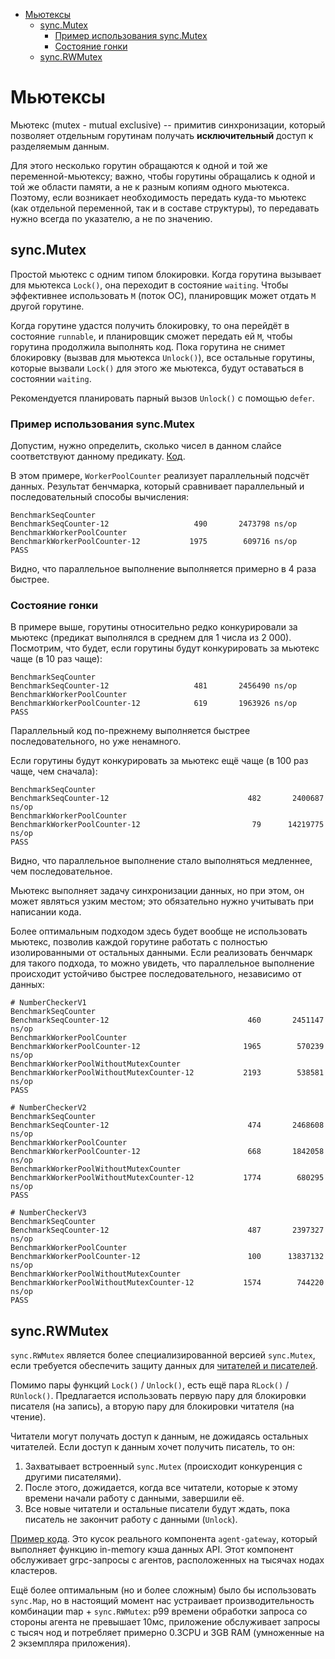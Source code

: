 - [Мьютексы](#мьютексы)
  - [sync.Mutex](#syncmutex)
    - [Пример использования sync.Mutex](#пример-использования-syncmutex)
    - [Состояние гонки](#состояние-гонки)
  - [sync.RWMutex](#syncrwmutex)

# Мьютексы

Мьютекс (mutex - mutual exclusive) -- примитив синхронизации, который позволяет отдельным горутинам 
получать **исключительный** доступ к разделяемым данным.

Для этого несколько горутин обращаются к одной и той же переменной-мьютексу; важно, чтобы горутины
обращались к одной и той же области памяти, а не к разным копиям одного мьютекса. Поэтому, если 
возникает необходимость передать куда-то мьютекс (как отдельной переменной, так и в составе структуры),
то передавать нужно всегда по указателю, а не по значению.

## sync.Mutex

Простой мьютекс с одним типом блокировки. Когда горутина вызывает для мьютекса `Lock()`, она переходит
в состояние `waiting`. Чтобы эффективнее использовать `M` (поток ОС), планировщик может отдать `M` другой горутине.

Когда горутине удастся получить блокировку, то она перейдёт в состояние `runnable`, и планировщик сможет передать
ей `M`, чтобы горутина продолжила выполнять код. Пока горутина не снимет блокировку (вызвав для мьютекса `Unlock()`),
все остальные горутины, которые вызвали `Lock()` для этого же мьютекса, будут оставаться в состоянии `waiting`.

Рекомендуется планировать парный вызов `Unlock()` с помощью `defer`.

### Пример использования sync.Mutex

Допустим, нужно определить, сколько чисел в данном слайсе соответствуют данному предикату. 
[Код](./examples/part3/mutex).

В этом примере, `WorkerPoolCounter` реализует параллельный подсчёт данных. Результат 
бенчмарка, который сравнивает параллельный и последовательный способы вычисления:

```
BenchmarkSeqCounter
BenchmarkSeqCounter-12           	     490	   2473798 ns/op
BenchmarkWorkerPoolCounter
BenchmarkWorkerPoolCounter-12    	    1975	    609716 ns/op
PASS
```

Видно, что параллельное выполнение выполняется примерно в 4 раза быстрее.

### Состояние гонки

В примере выше, горутины относительно редко конкурировали за мьютекс 
(предикат выполнялся в среднем для 1 числа из 2 000). Посмотрим, что будет,
если горутины будут конкурировать за мьютекс чаще (в 10 раз чаще):

```
BenchmarkSeqCounter
BenchmarkSeqCounter-12           	     481	   2456490 ns/op
BenchmarkWorkerPoolCounter
BenchmarkWorkerPoolCounter-12    	     619	   1963926 ns/op
PASS
```

Параллельный код по-прежнему выполняется быстрее последовательного,
но уже ненамного.

Если горутины будут конкурировать за мьютекс ещё чаще (в 100 раз чаще, чем сначала):

```
BenchmarkSeqCounter
BenchmarkSeqCounter-12                       	     482	   2400687 ns/op
BenchmarkWorkerPoolCounter
BenchmarkWorkerPoolCounter-12                	      79	  14219775 ns/op
PASS
```

Видно, что параллельное выполнение стало выполняться медленнее, чем последовательное.

Мьютекс выполняет задачу синхронизации данных, но при этом, он может являться узким местом;
это обязательно нужно учитывать при написании кода.

Более оптимальным подходом здесь будет вообще не использовать мьютекс, позволив
каждой горутине работать с полностью изолированными от остальных данными. 
Если реализовать бенчмарк для такого подхода, то можно увидеть, что параллельное
выполнение происходит устойчиво быстрее последовательного, независимо от данных:

```
# NumberCheckerV1
BenchmarkSeqCounter
BenchmarkSeqCounter-12                       	     460	   2451147 ns/op
BenchmarkWorkerPoolCounter
BenchmarkWorkerPoolCounter-12                	    1965	    570239 ns/op
BenchmarkWorkerPoolWithoutMutexCounter
BenchmarkWorkerPoolWithoutMutexCounter-12    	    2193	    538581 ns/op
PASS

# NumberCheckerV2
BenchmarkSeqCounter
BenchmarkSeqCounter-12                       	     474	   2468608 ns/op
BenchmarkWorkerPoolCounter
BenchmarkWorkerPoolCounter-12                	     668	   1842058 ns/op
BenchmarkWorkerPoolWithoutMutexCounter
BenchmarkWorkerPoolWithoutMutexCounter-12    	    1774	    680295 ns/op
PASS

# NumberCheckerV3
BenchmarkSeqCounter
BenchmarkSeqCounter-12                       	     487	   2397327 ns/op
BenchmarkWorkerPoolCounter
BenchmarkWorkerPoolCounter-12                	     100	  13837132 ns/op
BenchmarkWorkerPoolWithoutMutexCounter
BenchmarkWorkerPoolWithoutMutexCounter-12    	    1574	    744220 ns/op
PASS
```

## sync.RWMutex

`sync.RWMutex` является более специализированной версией `sync.Mutex`, 
если требуется обеспечить защиту данных для [читателей и писателей](https://ru.wikipedia.org/wiki/%D0%97%D0%B0%D0%B4%D0%B0%D1%87%D0%B0_%D0%BE_%D1%87%D0%B8%D1%82%D0%B0%D1%82%D0%B5%D0%BB%D1%8F%D1%85-%D0%BF%D0%B8%D1%81%D0%B0%D1%82%D0%B5%D0%BB%D1%8F%D1%85).

Помимо пары функций `Lock()` / `Unlock()`, есть ещё пара `RLock()` / `RUnlock()`. Предлагается
использовать первую пару для блокировки писателя (на запись), а вторую пару для блокировки читателя (на чтение).

Читатели могут получать доступ к данным, не дожидаясь остальных читателей. Если доступ к данным
хочет получить писатель, то он:

1. Захватывает встроенный `sync.Mutex` (происходит конкуренция с другими писателями).
2. После этого, дожидается, когда все читатели, которые к этому времени начали работу с данными, завершили её. 
3. Все новые читатели и остальные писатели будут ждать, пока писатель не закончит работу с данными (`Unlock`).

[Пример кода](./examples/part3/rwmutex). Это кусок реального компонента `agent-gateway`, который выполняет
функцию in-memory кэша данных API. Этот компонент обслуживает grpc-запросы с агентов, расположенных на тысячах
нодах кластеров.

Ещё более оптимальным (но и более сложным) было бы использовать `sync.Map`, но в настоящий момент
нас устраивает производительность комбинации map + `sync.RWMutex`: p99 времени обработки запроса
со стороны агента не превышает 10мс, приложение обслуживает запросы с тысяч нод и потребляет 
примерно 0.3CPU и 3GB RAM (умноженные на 2 экземпляра приложения).
